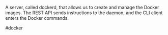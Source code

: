 A server, called dockerd, that allows us to create and manage
the Docker images. The REST API sends instructions to the daemon, and the
CLI client enters the Docker commands.


#docker
